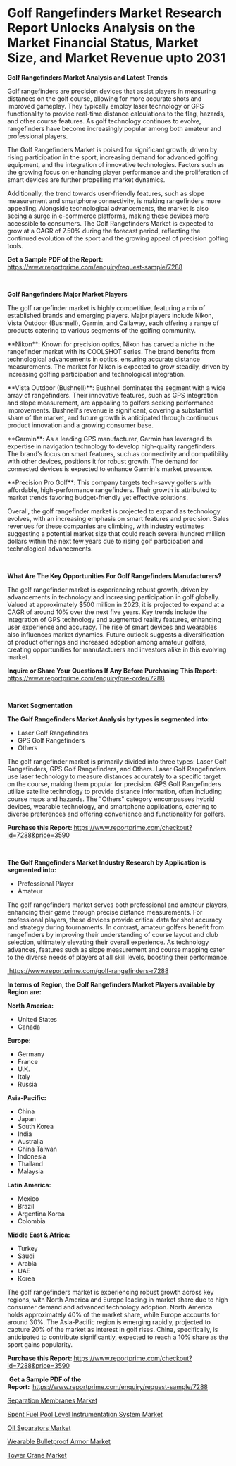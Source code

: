 <p><h1>Golf Rangefinders Market Research Report Unlocks Analysis on the Market Financial Status, Market Size, and Market Revenue upto 2031</h1></p><p><strong>Golf Rangefinders Market Analysis and Latest Trends</strong></p>
<p><p>Golf rangefinders are precision devices that assist players in measuring distances on the golf course, allowing for more accurate shots and improved gameplay. They typically employ laser technology or GPS functionality to provide real-time distance calculations to the flag, hazards, and other course features. As golf technology continues to evolve, rangefinders have become increasingly popular among both amateur and professional players.</p><p>The Golf Rangefinders Market is poised for significant growth, driven by rising participation in the sport, increasing demand for advanced golfing equipment, and the integration of innovative technologies. Factors such as the growing focus on enhancing player performance and the proliferation of smart devices are further propelling market dynamics. </p><p>Additionally, the trend towards user-friendly features, such as slope measurement and smartphone connectivity, is making rangefinders more appealing. Alongside technological advancements, the market is also seeing a surge in e-commerce platforms, making these devices more accessible to consumers. The Golf Rangefinders Market is expected to grow at a CAGR of 7.50% during the forecast period, reflecting the continued evolution of the sport and the growing appeal of precision golfing tools.</p></p>
<p><strong>Get a Sample PDF of the Report:&nbsp;</strong> <a href="https://www.reportprime.com/enquiry/request-sample/7288">https://www.reportprime.com/enquiry/request-sample/7288</a></p>
<p>&nbsp;</p>
<p><strong>Golf Rangefinders Major Market Players</strong></p>
<p><p>The golf rangefinder market is highly competitive, featuring a mix of established brands and emerging players. Major players include Nikon, Vista Outdoor (Bushnell), Garmin, and Callaway, each offering a range of products catering to various segments of the golfing community.</p><p>**Nikon**: Known for precision optics, Nikon has carved a niche in the rangefinder market with its COOLSHOT series. The brand benefits from technological advancements in optics, ensuring accurate distance measurements. The market for Nikon is expected to grow steadily, driven by increasing golfing participation and technological integration.</p><p>**Vista Outdoor (Bushnell)**: Bushnell dominates the segment with a wide array of rangefinders. Their innovative features, such as GPS integration and slope measurement, are appealing to golfers seeking performance improvements. Bushnell's revenue is significant, covering a substantial share of the market, and future growth is anticipated through continuous product innovation and a growing consumer base.</p><p>**Garmin**: As a leading GPS manufacturer, Garmin has leveraged its expertise in navigation technology to develop high-quality rangefinders. The brand's focus on smart features, such as connectivity and compatibility with other devices, positions it for robust growth. The demand for connected devices is expected to enhance Garmin's market presence.</p><p>**Precision Pro Golf**: This company targets tech-savvy golfers with affordable, high-performance rangefinders. Their growth is attributed to market trends favoring budget-friendly yet effective solutions. </p><p>Overall, the golf rangefinder market is projected to expand as technology evolves, with an increasing emphasis on smart features and precision. Sales revenues for these companies are climbing, with industry estimates suggesting a potential market size that could reach several hundred million dollars within the next few years due to rising golf participation and technological advancements.</p></p>
<p>&nbsp;</p>
<p><strong>What Are The Key Opportunities For Golf Rangefinders Manufacturers?</strong></p>
<p><p>The golf rangefinder market is experiencing robust growth, driven by advancements in technology and increasing participation in golf globally. Valued at approximately $500 million in 2023, it is projected to expand at a CAGR of around 10% over the next five years. Key trends include the integration of GPS technology and augmented reality features, enhancing user experience and accuracy. The rise of smart devices and wearables also influences market dynamics. Future outlook suggests a diversification of product offerings and increased adoption among amateur golfers, creating opportunities for manufacturers and investors alike in this evolving market.</p></p>
<p><strong>Inquire or Share Your Questions If Any Before Purchasing This Report:</strong> <a href="https://www.reportprime.com/enquiry/pre-order/7288">https://www.reportprime.com/enquiry/pre-order/7288</a></p>
<p>&nbsp;</p>
<p><strong>Market Segmentation</strong></p>
<p><strong>The Golf Rangefinders Market Analysis by types is segmented into:</strong></p>
<p><ul><li>Laser Golf Rangefinders</li><li>GPS Golf Rangefinders</li><li>Others</li></ul></p>
<p><p>The golf rangefinder market is primarily divided into three types: Laser Golf Rangefinders, GPS Golf Rangefinders, and Others. Laser Golf Rangefinders use laser technology to measure distances accurately to a specific target on the course, making them popular for precision. GPS Golf Rangefinders utilize satellite technology to provide distance information, often including course maps and hazards. The "Others" category encompasses hybrid devices, wearable technology, and smartphone applications, catering to diverse preferences and offering convenience and functionality for golfers.</p></p>
<p><strong>Purchase this Report:&nbsp;</strong><a href="https://www.reportprime.com/checkout?id=7288&price=3590">https://www.reportprime.com/checkout?id=7288&price=3590</a></p>
<p>&nbsp;</p>
<p><strong>The Golf Rangefinders Market Industry Research by Application is segmented into:</strong></p>
<p><ul><li>Professional Player</li><li>Amateur</li></ul></p>
<p><p>The golf rangefinders market serves both professional and amateur players, enhancing their game through precise distance measurements. For professional players, these devices provide critical data for shot accuracy and strategy during tournaments. In contrast, amateur golfers benefit from rangefinders by improving their understanding of course layout and club selection, ultimately elevating their overall experience. As technology advances, features such as slope measurement and course mapping cater to the diverse needs of players at all skill levels, boosting their performance.</p></p>
<p><a href="https://www.reportprime.com/golf-rangefinders-r7288">&nbsp;https://www.reportprime.com/golf-rangefinders-r7288</a></p>
<p><strong>In terms of Region, the Golf Rangefinders Market Players available by Region are:</strong></p>
<p>
    <p> <strong> North America: </strong>
        <ul>
            <li>United States</li>
            <li>Canada</li>
        </ul>
        </p> 
    <p> <strong> Europe: </strong>
        <ul>
            <li>Germany</li>
            <li>France</li>
            <li>U.K.</li>
            <li>Italy</li>
            <li>Russia</li>
        </ul>
        </p> 
    <p> <strong> Asia-Pacific: </strong>
        <ul>
            <li>China</li>
            <li>Japan</li>
            <li>South Korea</li>
            <li>India</li>
            <li>Australia</li>
            <li>China Taiwan</li>
            <li>Indonesia</li>
            <li>Thailand</li>
            <li>Malaysia</li>
        </ul>
        </p> 
    <p> <strong> Latin America: </strong>
        <ul>
            <li>Mexico</li>
            <li>Brazil</li>
            <li>Argentina Korea</li>
            <li>Colombia</li>
        </ul>
        </p> 
    <p> <strong> Middle East & Africa: </strong>
        <ul>
            <li>Turkey</li>
            <li>Saudi</li>
            <li>Arabia</li>
            <li>UAE</li>
            <li>Korea</li>
        </ul>
    </p>
    </p>
<p><p>The golf rangefinders market is experiencing robust growth across key regions, with North America and Europe leading in market share due to high consumer demand and advanced technology adoption. North America holds approximately 40% of the market share, while Europe accounts for around 30%. The Asia-Pacific region is emerging rapidly, projected to capture 20% of the market as interest in golf rises. China, specifically, is anticipated to contribute significantly, expected to reach a 10% share as the sport gains popularity.</p></p>
<p><strong>Purchase this Report: </strong><a href="https://www.reportprime.com/checkout?id=7288&price=3590">https://www.reportprime.com/checkout?id=7288&price=3590</a></p>
<p>&nbsp;<strong>Get a Sample PDF of the Report:&nbsp;&nbsp;</strong><a href="https://www.reportprime.com/enquiry/request-sample/7288">https://www.reportprime.com/enquiry/request-sample/7288</a></p>
<p><strong></strong></p>
<p><p><a href="https://www.linkedin.com/pulse/pioneering-growth-analyzing-global-separation-membranes-xw1je?trackingId=hmLzNs8%2BRlmoC%2FcGtD4okg%3D%3D">Separation Membranes Market</a></p><p><a href="https://issuu.com/reportprime-2/docs/spent-fuel-pool-level-instrumentati_9efc6f1a762f27">Spent Fuel Pool Level Instrumentation System Market</a></p><p><a href="https://www.linkedin.com/pulse/global-oil-separators-industry-analysis-report-market-size-gkwfc?trackingId=aQYbcvCsTF%2BERD75FOawBA%3D%3D">Oil Separators Market</a></p><p><a href="https://issuu.com/reportprime-2/docs/wearable-bulletproof-armor-market-s_32da13f9f4ed1e">Wearable Bulletproof Armor Market</a></p><p><a href="https://github.com/FosterFahey91/Market-Research-Report-List-1/blob/main/tower-crane-market.md">Tower Crane Market</a></p></p>